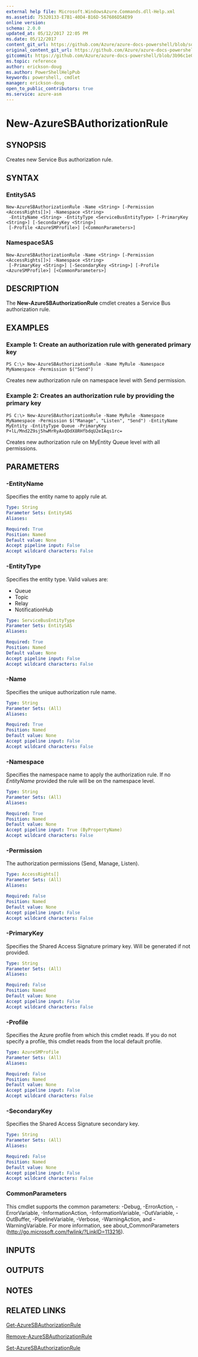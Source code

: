 ```yaml
---
external help file: Microsoft.WindowsAzure.Commands.dll-Help.xml
ms.assetid: 75320133-E7B1-40D4-B16D-567686D5AE99
online version:
schema: 2.0.0
updated_at: 05/12/2017 22:05 PM
ms.date: 05/12/2017
content_git_url: https://github.com/Azure/azure-docs-powershell/blob/sdw-version-test/azureps-cmdlets-docs/ServiceManagement/Azure/v4.0.0/New-AzureSBAuthorizationRule.md
original_content_git_url: https://github.com/Azure/azure-docs-powershell/blob/sdw-version-test/azureps-cmdlets-docs/ServiceManagement/Azure/v4.0.0/New-AzureSBAuthorizationRule.md
gitcommit: https://github.com/Azure/azure-docs-powershell/blob/3b96c1e0b28fc56dfbf6de55728d5478e0d02def
ms.topic: reference
author: erickson-doug
ms.author: PowerShellHelpPub
keywords: powershell, cmdlet
manager: erickson-doug
open_to_public_contributors: true
ms.service: azure-asm
---
```


# New-AzureSBAuthorizationRule

## SYNOPSIS
Creates new Service Bus authorization rule.

## SYNTAX

### EntitySAS
```
New-AzureSBAuthorizationRule -Name <String> [-Permission <AccessRights[]>] -Namespace <String>
 -EntityName <String> -EntityType <ServiceBusEntityType> [-PrimaryKey <String>] [-SecondaryKey <String>]
 [-Profile <AzureSMProfile>] [<CommonParameters>]
```

### NamespaceSAS
```
New-AzureSBAuthorizationRule -Name <String> [-Permission <AccessRights[]>] -Namespace <String>
 [-PrimaryKey <String>] [-SecondaryKey <String>] [-Profile <AzureSMProfile>] [<CommonParameters>]
```

## DESCRIPTION
The **New-AzureSBAuthorizationRule** cmdlet creates a Service Bus authorization rule.

## EXAMPLES

### Example 1: Create an authorization rule with generated primary key
```
PS C:\> New-AzureSBAuthorizationRule -Name MyRule -Namespace MyNamespace -Permission $("Send")
```

Creates new authorization rule on namespace level with Send permission.

### Example 2: Creates an authorization rule by providing the primary key
```
PS C:\> New-AzureSBAuthorizationRule -Name MyRule -Namespace MyNamespace -Permission $("Manage", "Listen", "Send") -EntityName MyEntity -EntityType Queue -PrimaryKey P+lL/Mnd2Z9sj5hwMrRyAxQDdX8RHfbdqU2eIAqs1rc=
```

Creates new authorization rule on MyEntity Queue level with all permissions.

## PARAMETERS

### -EntityName
Specifies the entity name to apply rule at.

```yaml
Type: String
Parameter Sets: EntitySAS
Aliases: 

Required: True
Position: Named
Default value: None
Accept pipeline input: False
Accept wildcard characters: False
```

### -EntityType
Specifies the entity type.
Valid values are:
  
- Queue
- Topic
- Relay
- NotificationHub

```yaml
Type: ServiceBusEntityType
Parameter Sets: EntitySAS
Aliases: 

Required: True
Position: Named
Default value: None
Accept pipeline input: False
Accept wildcard characters: False
```

### -Name
Specifies the unique authorization rule name.

```yaml
Type: String
Parameter Sets: (All)
Aliases: 

Required: True
Position: Named
Default value: None
Accept pipeline input: False
Accept wildcard characters: False
```

### -Namespace
Specifies the namespace name to apply the authorization rule.
If no *EntityName* provided the rule will be on the namespace level.

```yaml
Type: String
Parameter Sets: (All)
Aliases: 

Required: True
Position: Named
Default value: None
Accept pipeline input: True (ByPropertyName)
Accept wildcard characters: False
```

### -Permission
The authorization permissions (Send, Manage, Listen).

```yaml
Type: AccessRights[]
Parameter Sets: (All)
Aliases: 

Required: False
Position: Named
Default value: None
Accept pipeline input: False
Accept wildcard characters: False
```

### -PrimaryKey
Specifies the Shared Access Signature primary key.
Will be generated if not provided.

```yaml
Type: String
Parameter Sets: (All)
Aliases: 

Required: False
Position: Named
Default value: None
Accept pipeline input: False
Accept wildcard characters: False
```

### -Profile
Specifies the Azure profile from which this cmdlet reads.
If you do not specify a profile, this cmdlet reads from the local default profile.

```yaml
Type: AzureSMProfile
Parameter Sets: (All)
Aliases: 

Required: False
Position: Named
Default value: None
Accept pipeline input: False
Accept wildcard characters: False
```

### -SecondaryKey
Specifies the Shared Access Signature secondary key.

```yaml
Type: String
Parameter Sets: (All)
Aliases: 

Required: False
Position: Named
Default value: None
Accept pipeline input: False
Accept wildcard characters: False
```

### CommonParameters
This cmdlet supports the common parameters: -Debug, -ErrorAction, -ErrorVariable, -InformationAction, -InformationVariable, -OutVariable, -OutBuffer, -PipelineVariable, -Verbose, -WarningAction, and -WarningVariable. For more information, see about_CommonParameters (http://go.microsoft.com/fwlink/?LinkID=113216).

## INPUTS

## OUTPUTS

## NOTES

## RELATED LINKS

[Get-AzureSBAuthorizationRule](./Get-AzureSBAuthorizationRule.md)

[Remove-AzureSBAuthorizationRule](./Remove-AzureSBAuthorizationRule.md)

[Set-AzureSBAuthorizationRule](./Set-AzureSBAuthorizationRule.md)



